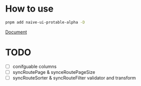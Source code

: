 # How to use

```bash
pnpm add naive-ui-protable-alpha -D
```

[Document](http://naive-pro-table.vercel.app/)

# TODO

- [ ] conifguable columns
- [ ] syncRoutePage & synceRoutePageSize
- [ ] syncRouteSorter & syncRouteFilter validator and transform
